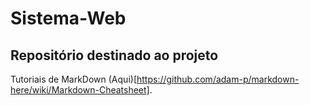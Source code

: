# Sistema-Web

## Repositório destinado ao projeto

Tutoriais de MarkDown (Aqui)[https://github.com/adam-p/markdown-here/wiki/Markdown-Cheatsheet].

